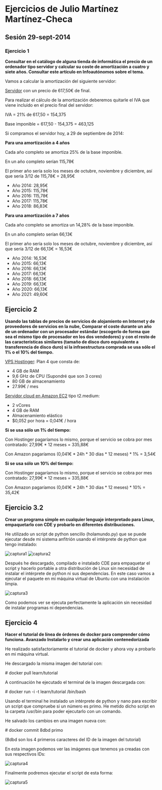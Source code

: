 Ejercicios de Julio Martínez Martínez-Checa
============================

## Sesión 29-sept-2014

### Ejercicio 1 ###

**Consultar en el catálogo de alguna tienda de informática el precio de un ordenador tipo servidor y calcular su coste de amortización a cuatro y siete años. Consultar este artículo en Infoautónomos sobre el tema.**

Vamos a calcular la amortización del siguiente servidor:

[Servidor](http://www.amazon.es/HP-ProLiant-ML110-Server-insertada/dp/B005625WIM/ref=sr_1_4?ie=UTF8&qid=1411980693&sr=8-4&keywords=servidor+hp) con un precio de 617,50€ de final.

Para realizar el cálculo de la amortización deberemos quitarle el IVA que viene incluido en el precio final del servidor:

IVA = 21% de 617,50 = 154,375

Base imponible = 617,50 - 154,375 = 463,125

Si compramos el servidor hoy, a 29 de septiembre de 2014:


**Para una amortización a 4 años**

Cada año completo se amortiza 25% de la base imponible.

En un año completo serían 115,78€

El primer año sería solo los meses de octubre, noviembre y diciembre, así que sería 3/12 de 115,78€ = 28,95€

* Año 2014: 28,95€
* Año 2015: 115,78€
* Año 2016: 115,78€
* Año 2017: 115,78€
* Año 2018: 86,83€


**Para una amortización a 7 años**

Cada año completo se amortiza un 14,28% de la base imponible.

En un año completo serían 66,13€

El primer año sería solo los meses de octubre, noviembre y diciembre, así que sería 3/12 de 66,13€ = 16,53€

* Año 2014: 16,53€
* Año 2015: 66,13€
* Año 2016: 66,13€
* Año 2017: 66,13€
* Año 2018: 66,13€
* Año 2019: 66,13€
* Año 2020: 66,13€
* Año 2021: 49,60€


## Ejercicio 2 ##

**Usando las tablas de precios de servicios de alojamiento en Internet y de proveedores de servicios en la nube, Comparar el coste durante un año de un ordenador con un procesador estándar (escogerlo de forma que sea el mismo tipo de procesador en los dos vendedores) y con el resto de las características similares (tamaño de disco duro equivalente a transferencia de disco duro) si la infraestructura comprada se usa sólo el 1% o el 10% del tiempo.**

[VPS Hostinger](http://www.hostinger.es/hosting-vps): Plan 4 que consta de:

* 4 GB de RAM
* 9,6 GHz de CPU (Supondré que son 3 cores)
* 80 GB de almacenamiento
* 27.99€ / mes

[Servidor cloud en Amazon EC2](http://aws.amazon.com/es/ec2/pricing/) tipo t2.medium:

* 2 vCores
* 4 GB de RAM
* Almacenamiento elástico
* $0,052 por hora = 0,041€ / hora

**Si se usa sólo un 1% del tiempo:**


Con Hostinger pagaríamos lo mismo, porque el servicio se cobra por mes contratado: 27,99€ * 12 meses = 335,88€

Con Amazon pagaríamos (0,041€ * 24h * 30 días * 12 meses) * 1% = 3,54€


**Si se usa sólo un 10% del tiempo:**

Con Hostinger pagaríamos lo mismo, porque el servicio se cobra por mes contratado: 27,99€ * 12 meses = 335,88€

Con Amazon pagaríamos (0,041€ * 24h * 30 días * 12 meses) * 10% = 35,42€


## Ejercicio 3.2 ##

**Crear un programa simple en cualquier lenguaje interpretado para Linux, empaquetarlo con CDE y probarlo en diferentes distribuciones.**

He utilizado un script de python sencillo (holamundo.py) que se puede ejecutar desde mi sistema anfitrión usando el intérprete de python que tengo instalado:

![captura1](http://i.imgur.com/C5hMFuK.png)
![captura2](http://i.imgur.com/lVxz2pX.png)

Después he descargado, compilado e instalado CDE para empaquetar el script y hacerlo portable a otra distribución de Linux sin necesidad de instalar el intérprete de python ni sus dependencias. En este caso vamos a ejecutar el paquete en mi máquina virtual de Ubuntu con una instalación limpia.

![captura3](http://i.imgur.com/iGAfsZ6.png)

Como podemos ver se ejecuta perfectamente la aplicación sin necesidad de instalar programas ni dependencias.

## Ejercicio 4 ##

**Hacer el tutorial de línea de órdenes de docker para comprender cómo funciona. Avanzado Instalarlo y crear una aplicación contenedorizada**

He realizado satisfactoriamente el tutorial de docker y ahora voy a probarlo en mi máquina virtual.

He descargado la misma imagen del tutorial con:

\# docker pull learn/tutorial

A continuación he ejecutado el terminal de la imagen descargada con:

\# docker run -i -t learn/tutorial /bin/bash

Usando el terminal he instalado un intérprete de python y nano para escribir un script que compruebe si un número es primo. He metido dicho script en la carpeta /usr/bin para poder ejecutarlo con un comando.

He salvado los cambios en una imagen nueva con:

\# docker commit 8dbd primo

(8dbd son los 4 primeros caracteres del ID de la imagen del tutorial)

En esta imagen podemos ver las imágenes que tenemos ya creadas con sus respectivos IDs:

![captura4](http://i.imgur.com/gRW7bGk.png)

Finalmente podremos ejecutar el script de esta forma:

![captura5](http://i.imgur.com/CWKDjjP.png)